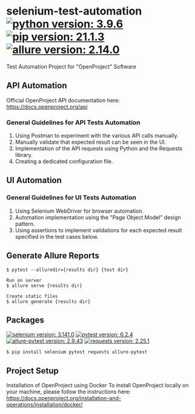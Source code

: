 # selenium-test-automation [![python version: 3.9.6](https://img.shields.io/badge/python%20version-3.9.6-blue)](https://python.org/) [![pip version: 21.1.3](https://img.shields.io/badge/pip%20version-21.1.3-blue)](https://pypi.org/project/pip/) [![allure version: 2.14.0](https://img.shields.io/badge/allure%20version-2.14.0-blue)](https://docs.qameta.io/allure/)

Test Automation Project for "OpenProject" Software

## API Automation

Official OpenProject API documentation here: https://docs.openproject.org/api

### General Guidelines for API Tests Automation

1. Using Postman to experiment with the various API calls manually.
2. Manually validate that expected result can be seen in the UI.
3. Implementation of the API requests using Python and the Requests library.
4. Creating a dedicated configuration file.

## UI Automation

### General Guidelines for UI Tests Automation

1. Using Selenium WebDriver for browser automation.
2. Automation implementation using the "Page Object Model" design pattern.
3. Using assertions to implement validations for each expected result specified in the test cases below.

## Generate Allure Reports

```
$ pytest --alluredir={results dir} {test dir}

Run on server
$ allure serve {results dir}

Create static files
$ allure generate {results dir}
```

## Packages

[![selenium version: 3.141.0](https://img.shields.io/badge/selenium%20version-3.141.0-green)](https://pypi.org/project/selenium/)
[![pytest version: 6.2.4](https://img.shields.io/badge/pytest%20version-6.2.4-green)](https://pypi.org/project/pytest/)
[![allure-pytest version: 2.9.43](https://img.shields.io/badge/allure--pytest%20version-2.9.43-green)](https://pypi.org/project/allure-pytest/)
[![requests version: 2.25.1](https://img.shields.io/badge/requests%20version-2.25.1-green)](https://pypi.org/project/requests/)

```
$ pip install selenium pytest requests allure-pytest
```

## Project Setup

Installation of OpenProject using Docker To install OpenProject locally on your machine, please follow the instructions here:
https://docs.openproject.org/installation-and-operations/installation/docker/
